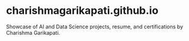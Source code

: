 # charishmagarikapati.github.io
Showcase of AI and Data Science projects, resume, and certifications by Charishma Garikapati.
